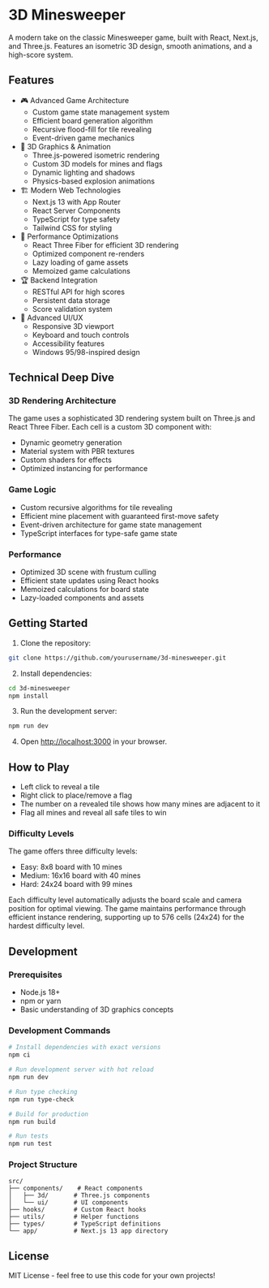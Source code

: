 # 3D Minesweeper

A modern take on the classic Minesweeper game, built with React, Next.js, and Three.js. Features an isometric 3D design, smooth animations, and a high-score system.

## Features

- 🎮 Advanced Game Architecture
  - Custom game state management system
  - Efficient board generation algorithm
  - Recursive flood-fill for tile revealing
  - Event-driven game mechanics
- 🎨 3D Graphics & Animation
  - Three.js-powered isometric rendering
  - Custom 3D models for mines and flags
  - Dynamic lighting and shadows
  - Physics-based explosion animations
- 🏗️ Modern Web Technologies
  - Next.js 13 with App Router
  - React Server Components
  - TypeScript for type safety
  - Tailwind CSS for styling
- 🎯 Performance Optimizations
  - React Three Fiber for efficient 3D rendering
  - Optimized component re-renders
  - Lazy loading of game assets
  - Memoized game calculations
- 🏆 Backend Integration
  - RESTful API for high scores
  - Persistent data storage
  - Score validation system
- 📱 Advanced UI/UX
  - Responsive 3D viewport
  - Keyboard and touch controls
  - Accessibility features
  - Windows 95/98-inspired design

## Technical Deep Dive

### 3D Rendering Architecture
The game uses a sophisticated 3D rendering system built on Three.js and React Three Fiber. Each cell is a custom 3D component with:
- Dynamic geometry generation
- Material system with PBR textures
- Custom shaders for effects
- Optimized instancing for performance

### Game Logic
- Custom recursive algorithms for tile revealing
- Efficient mine placement with guaranteed first-move safety
- Event-driven architecture for game state management
- TypeScript interfaces for type-safe game state

### Performance
- Optimized 3D scene with frustum culling
- Efficient state updates using React hooks
- Memoized calculations for board state
- Lazy-loaded components and assets

## Getting Started

1. Clone the repository:
```bash
git clone https://github.com/yourusername/3d-minesweeper.git
```

2. Install dependencies:
```bash
cd 3d-minesweeper
npm install
```

3. Run the development server:
```bash
npm run dev
```

4. Open [http://localhost:3000](http://localhost:3000) in your browser.

## How to Play

- Left click to reveal a tile
- Right click to place/remove a flag
- The number on a revealed tile shows how many mines are adjacent to it
- Flag all mines and reveal all safe tiles to win

### Difficulty Levels

The game offers three difficulty levels:
- Easy: 8x8 board with 10 mines
- Medium: 16x16 board with 40 mines
- Hard: 24x24 board with 99 mines

Each difficulty level automatically adjusts the board scale and camera position for optimal viewing. The game maintains performance through efficient instance rendering, supporting up to 576 cells (24x24) for the hardest difficulty level.

## Development

### Prerequisites
- Node.js 18+
- npm or yarn
- Basic understanding of 3D graphics concepts

### Development Commands
```bash
# Install dependencies with exact versions
npm ci

# Run development server with hot reload
npm run dev

# Run type checking
npm run type-check

# Build for production
npm run build

# Run tests
npm run test
```

### Project Structure
```
src/
├── components/    # React components
│   ├── 3d/       # Three.js components
│   └── ui/       # UI components
├── hooks/        # Custom React hooks
├── utils/        # Helper functions
├── types/        # TypeScript definitions
└── app/          # Next.js 13 app directory
```

## License

MIT License - feel free to use this code for your own projects!
